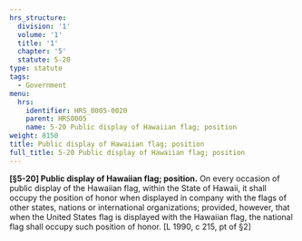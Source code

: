 ```yaml
---
hrs_structure:
  division: '1'
  volume: '1'
  title: '1'
  chapter: '5'
  statute: 5-20
type: statute
tags:
  - Government
menu:
  hrs:
    identifier: HRS_0005-0020
    parent: HRS0005
    name: 5-20 Public display of Hawaiian flag; position
weight: 8150
title: Public display of Hawaiian flag; position
full_title: 5-20 Public display of Hawaiian flag; position
---
```

**[§5-20] Public display of Hawaiian flag; position.** On every occasion of public display of the Hawaiian flag, within the State of Hawaii, it shall occupy the position of honor when displayed in company with the flags of other states, nations or international organizations; provided, however, that when the United States flag is displayed with the Hawaiian flag, the national flag shall occupy such position of honor. [L 1990, c 215, pt of §2]